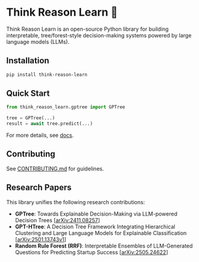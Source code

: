 # Think Reason Learn 🌲

Think Reason Learn is an open-source Python library for building interpretable, tree/forest-style decision-making systems powered by large language models (LLMs).

## Installation

```bash
pip install think-reason-learn
```

## Quick Start

```python
from think_reason_learn.gptree import GPTree

tree = GPTree(...)
result = await tree.predict(...)
```

For more details, see [docs](docs/index.html).

## Contributing

See [CONTRIBUTING.md](CONTRIBUTING.md) for guidelines.

## Research Papers

This library unifies the following research contributions:

- **GPTree**: Towards Explainable Decision-Making via LLM-powered Decision Trees [[arXiv:2411.08257](https://arxiv.org/abs/2411.08257)]
- **GPT-HTree**: A Decision Tree Framework Integrating Hierarchical Clustering and Large Language Models for Explainable Classification [[arXiv:2501.13743v1](https://arxiv.org/abs/2501.13743v1)]
- **Random Rule Forest (RRF)**: Interpretable Ensembles of LLM-Generated Questions for Predicting Startup Success [[arXiv:2505.24622](https://arxiv.org/abs/2505.24622)]
